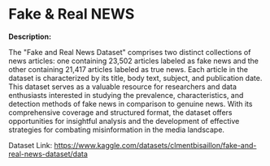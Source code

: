 # Fake & Real NEWS

**Description:**

The "Fake and Real News Dataset" comprises two distinct collections of news articles: one containing 23,502 articles labeled as fake news and the other containing 21,417 articles labeled as true news. Each article in the dataset is characterized by its title, body text, subject, and publication date. This dataset serves as a valuable resource for researchers and data enthusiasts interested in studying the prevalence, characteristics, and detection methods of fake news in comparison to genuine news. With its comprehensive coverage and structured format, the dataset offers opportunities for insightful analysis and the development of effective strategies for combating misinformation in the media landscape.

Dataset Link: https://www.kaggle.com/datasets/clmentbisaillon/fake-and-real-news-dataset/data
